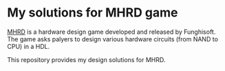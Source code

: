 # My solutions for MHRD game
[MHRD](https://store.steampowered.com/app/576030/MHRD/) is a hardware design game developed and released by Funghisoft. The game asks palyers to design various hardware circuits (from NAND to CPU) in a HDL.

This repository provides my design solutions for MHRD.
